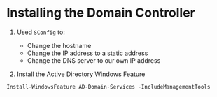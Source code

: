# Installing the Domain Controller

1. Used `SConfig` to:
    - Change the hostname
    - Change the IP address to a static address
    - Change the DNS server to our own IP address

2. Install the Active Directory Windows Feature

```shell
Install-WindowsFeature AD-Domain-Services -IncludeManagementTools
```